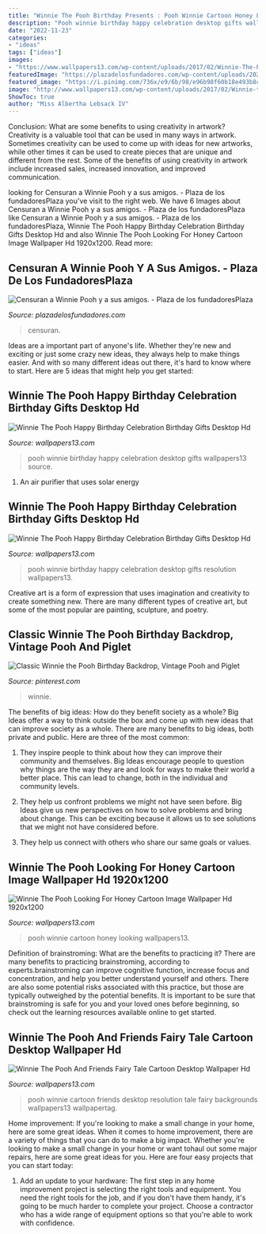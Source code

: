 ```yaml
---
title: "Winnie The Pooh Birthday Presents : Pooh Winnie Cartoon Honey Looking Wallpapers13"
description: "Pooh winnie birthday happy celebration desktop gifts wallpapers13 source"
date: "2022-11-23"
categories:
- "ideas"
tags: ["ideas"]
images:
- "https://www.wallpapers13.com/wp-content/uploads/2017/02/Winnie-The-Pooh-looking-for-honey-cartoon-image-Wallpaper-HD-1920x1200-1280x960.jpg"
featuredImage: "https://plazadelosfundadores.com/wp-content/uploads/2020/07/WhatsApp-Image-2020-07-17-at-12.59.38-PM-1.jpeg"
featured_image: "https://i.pinimg.com/736x/e9/6b/98/e96b98f60b18e493b8c5fdcbda5c9fe0.jpg"
image: "http://www.wallpapers13.com/wp-content/uploads/2017/02/Winnie-the-Pooh-and-Friends-Fairy-Tale-Cartoon-Desktop-Wallpaper-HD-resolution-1920x1200-1600x1200.jpg"
ShowToc: true
author: "Miss Albertha Lebsack IV"
---
```



Conclusion: What are some benefits to using creativity in artwork?
Creativity is a valuable tool that can be used in many ways in artwork. Sometimes creativity can be used to come up with ideas for new artworks, while other times it can be used to create pieces that are unique and different from the rest. Some of the benefits of using creativity in artwork include increased sales, increased innovation, and improved communication.

	

		
looking for Censuran a Winnie Pooh y a sus amigos. - Plaza de los fundadoresPlaza you've visit to the right web. We have 6 Images about Censuran a Winnie Pooh y a sus amigos. - Plaza de los fundadoresPlaza like Censuran a Winnie Pooh y a sus amigos. - Plaza de los fundadoresPlaza, Winnie The Pooh Happy Birthday Celebration Birthday Gifts Desktop Hd and also Winnie The Pooh Looking For Honey Cartoon Image Wallpaper Hd 1920x1200. Read more:
		
    
## Censuran A Winnie Pooh Y A Sus Amigos. - Plaza De Los FundadoresPlaza

<img loading=lazy src="https://plazadelosfundadores.com/wp-content/uploads/2020/07/WhatsApp-Image-2020-07-17-at-12.59.38-PM-1.jpeg" onerror="this.onerror=null;this.src='https://tse3.mm.bing.net/th?id=OIP.jjHkGvpKkL-HAknvlRsGPwHaEJ&amp;pid=15.1';" alt="Censuran a Winnie Pooh y a sus amigos. - Plaza de los fundadoresPlaza">

_Source: plazadelosfundadores.com_

>censuran. 

	

Ideas are a important part of anyone's life. Whether they're new and exciting or just some crazy new ideas, they always help to make things easier. And with so many different ideas out there, it's hard to know where to start. Here are 5 ideas that might help you get started: 

    
## Winnie The Pooh Happy Birthday Celebration Birthday Gifts Desktop Hd

<img loading=lazy src="https://www.wallpapers13.com/wp-content/uploads/2017/01/Winnie-the-Pooh-Happy-Birthday-celebration-birthday-gifts-Desktop-HD-Wallpaper-2880x1800-1920x1440.jpg" onerror="this.onerror=null;this.src='https://tse4.mm.bing.net/th?id=OIP.2LE81TwYnQJr4Z8J1ZsJvAHaFj&amp;pid=15.1';" alt="Winnie The Pooh Happy Birthday Celebration Birthday Gifts Desktop Hd">

_Source: wallpapers13.com_

>pooh winnie birthday happy celebration desktop gifts wallpapers13 source. 

	

1. An air purifier that uses solar energy 

    
## Winnie The Pooh Happy Birthday Celebration Birthday Gifts Desktop Hd

<img loading=lazy src="https://www.wallpapers13.com/wp-content/uploads/2017/01/Winnie-the-Pooh-Happy-Birthday-celebration-birthday-gifts-Desktop-HD-Wallpaper-2880x1800.jpg" onerror="this.onerror=null;this.src='https://tse2.mm.bing.net/th?id=OIP.fvEkQ65H-NiGjeqiqKUIfgHaEo&amp;pid=15.1';" alt="Winnie The Pooh Happy Birthday Celebration Birthday Gifts Desktop Hd">

_Source: wallpapers13.com_

>pooh winnie birthday happy celebration desktop gifts resolution wallpapers13. 

	

Creative art is a form of expression that uses imagination and creativity to create something new. There are many different types of creative art, but some of the most popular are painting, sculpture, and poetry.

    
## Classic Winnie The Pooh Birthday Backdrop, Vintage Pooh And Piglet

<img loading=lazy src="https://i.pinimg.com/736x/e9/6b/98/e96b98f60b18e493b8c5fdcbda5c9fe0.jpg" onerror="this.onerror=null;this.src='https://tse2.mm.bing.net/th?id=OIP.dvqrboo8GfqE0iXbkw3GAgHaFg&amp;pid=15.1';" alt="Classic Winnie the Pooh Birthday Backdrop, Vintage Pooh and Piglet">

_Source: pinterest.com_

>winnie. 

	

The benefits of big ideas: How do they benefit society as a whole?
Big Ideas offer a way to think outside the box and come up with new ideas that can improve society as a whole. There are many benefits to big ideas, both private and public. Here are three of the most common: 
1) They inspire people to think about how they can improve their community and themselves. Big Ideas encourage people to question why things are the way they are and look for ways to make their world a better place. This can lead to change, both in the individual and community levels.

2) They help us confront problems we might not have seen before. Big Ideas give us new perspectives on how to solve problems and bring about change. This can be exciting because it allows us to see solutions that we might not have considered before.

3) They help us connect with others who share our same goals or values.

    
## Winnie The Pooh Looking For Honey Cartoon Image Wallpaper Hd 1920x1200

<img loading=lazy src="https://www.wallpapers13.com/wp-content/uploads/2017/02/Winnie-The-Pooh-looking-for-honey-cartoon-image-Wallpaper-HD-1920x1200-1280x960.jpg" onerror="this.onerror=null;this.src='https://tse1.mm.bing.net/th?id=OIP.js_GryuzoVEbMuXeWvoHiAHaFj&amp;pid=15.1';" alt="Winnie The Pooh Looking For Honey Cartoon Image Wallpaper Hd 1920x1200">

_Source: wallpapers13.com_

>pooh winnie cartoon honey looking wallpapers13. 

	

Definition of brainstroming: What are the benefits to practicing it?
There are many benefits to practicing brainstroming, according to experts.brainstroming can improve cognitive function, increase focus and concentration, and help you better understand yourself and others. There are also some potential risks associated with this practice, but those are typically outweighed by the potential benefits. It is important to be sure that brainstroming is safe for you and your loved ones before beginning, so check out the learning resources available online to get started.

    
## Winnie The Pooh And Friends Fairy Tale Cartoon Desktop Wallpaper Hd

<img loading=lazy src="http://www.wallpapers13.com/wp-content/uploads/2017/02/Winnie-the-Pooh-and-Friends-Fairy-Tale-Cartoon-Desktop-Wallpaper-HD-resolution-1920x1200-1600x1200.jpg" onerror="this.onerror=null;this.src='https://tse3.mm.bing.net/th?id=OIP.AL_xBqGC7SUcEu_yL9wizAHaFj&amp;pid=15.1';" alt="Winnie The Pooh And Friends Fairy Tale Cartoon Desktop Wallpaper Hd">

_Source: wallpapers13.com_

>pooh winnie cartoon friends desktop resolution tale fairy backgrounds wallpapers13 wallpapertag. 

	

Home improvement: If you're looking to make a small change in your home, here are some great ideas.
When it comes to home improvement, there are a variety of things that you can do to make a big impact. Whether you're looking to make a small change in your home or want tohaul out some major repairs, here are some great ideas for you. Here are four easy projects that you can start today:
1) Add an update to your hardware: The first step in any home improvement project is selecting the right tools and equipment. You need the right tools for the job, and if you don't have them handy, it's going to be much harder to complete your project. Choose a contractor who has a wide range of equipment options so that you're able to work with confidence.


